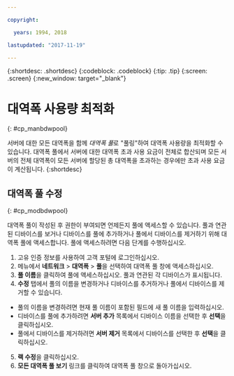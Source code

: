 ```yaml
---

copyright:

  years: 1994, 2018

lastupdated: "2017-11-19"

---
```


{:shortdesc: .shortdesc}
{:codeblock: .codeblock}
{:tip: .tip}
{:screen: .screen}
{:new_window: target="_blank"}


# 대역폭 사용량 최적화
{: #cp_manbdwpool}

서버에 대한 모든 대역폭을 함께 *대역폭 풀*로 "풀링"하여 대역폭 사용량을 최적화할 수 있습니다. 대역폭 풀에서 서버에 대한 대역폭 초과 사용 요금이 전체로 합산되며 모든 서버의 전체 대역폭이 모든 서버에 할당된 총 대역폭을 초과하는 경우에만 초과 사용 요금이 계산됩니다.
{:shortdesc}

## 대역폭 풀 수정
{: #cp_modbdwpool}

대역폭 풀이 작성된 후 권한이 부여되면 언제든지 풀에 액세스할 수 있습니다. 풀과 연관된 디바이스를 보거나 디바이스를 풀에 추가하거나 풀에서 디바이스를 제거하기 위해 대역폭 풀에 액세스합니다. 풀에 액세스하려면 다음 단계를 수행하십시오.

1. 고유 인증 정보를 사용하여 고객 포털에 로그인하십시오.
2. 메뉴에서 **네트워크** > **대역폭** > **풀**을 선택하여 대역폭 풀 창에 액세스하십시오.
3. **풀 이름**을 클릭하여 풀에 액세스하십시오. 풀과 연관된 각 디바이스가 표시됩니다.
4. **수정** 탭에서 풀의 이름을 변경하거나 디바이스를 추거하거나 풀에서 디바이스를 제거할 수 있습니다.
  * 풀의 이름을 변경하려면 현재 풀 이름이 포함된 필드에 새 풀 이름을 입력하십시오.
  * 디바이스를 풀에 추가하려면 **서버 추가** 목록에서 디바이스 이름을 선택한 후 **선택**을 클릭하십시오.
  * 풀에서 디바이스를 제거하려면 **서버 제거** 목록에서 디바이스를 선택한 후 **선택**을 클릭하십시오.
5. **랙 수정**을 클릭하십시오.
6. **모든 대역폭 풀 보기** 링크를 클릭하여 대역폭 풀 창으로 돌아가십시오.
